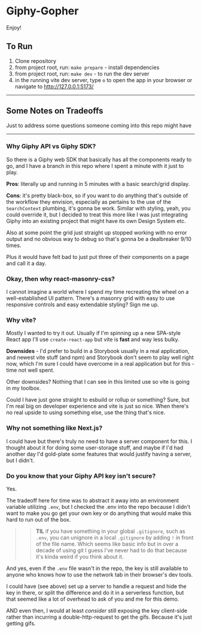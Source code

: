# Giphy-Gopher

Enjoy!
## To Run

1. Clone repository
2. from project root, run: `make prepare` - install dependencies
3. from project root, run: `make dev` - to run the dev server
4. in the running vite dev server, type `o` to open the app in your browser or navigate to http://127.0.0.1:5173/

---

## Some Notes on Tradeoffs
Just to address some questions someone coming into this repo might have

---

### Why Giphy API vs Giphy SDK?

So there is a Giphy web SDK that basically has all the components ready to go, and I have a branch in this repo where I spent a minute with it just to play. 

**Pros**: literally up and running in 5 minutes with a basic search/grid display.

**Cons**: it's pretty black-box, so if you want to do anything that's outside of the workflow they envision, especially as pertains to the use of the `SearchContext` plumbing, it's gonna be work. Similar with styling, yeah, you could override it, but I decided to treat this more like I was just integrating Giphy into an existing project that might have its own Design System etc.

Also at some point the grid just straight up stopped working with no error output and no obvious way to debug so that's gonna be a dealbreaker 9/10 times.

Plus it would have felt bad to just put three of their components on a page and call it a day.

### Okay, then why react-masonry-css?

I cannot imagine a world where I spend my time recreating the wheel on a well-established UI pattern. There's a masonry grid with easy to use responsive controls and easy extendable styling? Sign me up.

### Why vite?

Mostly I wanted to try it out. Usually if I'm spinning up a new SPA-style React app I'll use `create-react-app` but vite is __fast__ and way less bulky.

**Downsides** - I'd prefer to build in a Storybook usually in a real application, and newest vite stuff (and npm) and Storybook don't seem to play well right now, which I'm sure I could have overcome in a real application but for this - time not well spent.

Other downsides? Nothing that I can see in this limited use so vite is going in my toolbox.

Could I have just gone straight to esbuild or rollup or something? Sure, but I'm real big on developer experience and vite is just so nice. When there's no real upside to using something else, use the thing that's nice.

### Why not something like Next.js?

I could have but there's truly no need to have a server component for this. I thought about it for doing some user-storage stuff, and maybe if I'd had another day I'd gold-plate some features that would justify having a server, but I didn't.

### Do you know that your Giphy API key isn't secure?

Yes.

The tradeoff here for time was to abstract it away into an environment variable utilizing `.env`, but I checked the .env into the repo because I didn't want to make you go get your own key or do anything that would make this hard to run out of the box.

>>**TIL** if you have something in your global `.gitignore`, such as `.env`, you can unignore in a local `.gitignore` by adding `!` in front of the file name. Which seems like basic info but in over a decade of using git I guess I've never had to do that because it's kinda weird if you think about it.

And yes, even if the `.env` file wasn't in the repo, the key is still available to anyone who knows how to use the network tab in their browser's dev tools.

I could have (see above) set up a server to handle a request and hide the key in there, or split the difference and do it in a serverless function, but that seemed like a lot of overhead to ask of you and me for this demo. 

AND even then, I would at least *consider* still exposing the key client-side rather than incurring a double-http-request to get the gifs. Because it's just getting gifs.
